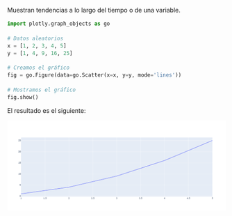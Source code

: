 Muestran tendencias a lo largo del tiempo o de una variable.

```python
import plotly.graph_objects as go

# Datos aleatorios
x = [1, 2, 3, 4, 5]
y = [1, 4, 9, 16, 25]

# Creamos el gráfico
fig = go.Figure(data=go.Scatter(x=x, y=y, mode='lines'))

# Mostramos el gráfico
fig.show()
```
El resultado es el siguiente:

![Grafico de lineas](../images/linea.png)